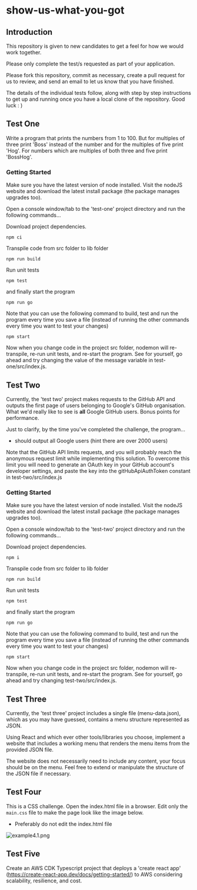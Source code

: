 # show-us-what-you-got

## Introduction

This repository is given to new candidates to get a feel for how we would work together.

Please only complete the test/s requested as part of your application.

Please fork this repository, commit as necessary, create a pull request for us to review, and send an email to let us know that you have finished.

The details of the individual tests follow, along with step by step instructions to get up and running once you have a local clone of the repository. Good luck : )

## Test One

Write a program that prints the numbers from 1 to 100. But for multiples of three print 'Boss' instead of the number and for the multiples of five print 'Hog'. For numbers which are multiples of both three and five print 'BossHog'.

### Getting Started

Make sure you have the latest version of node installed. Visit the nodeJS website and download the latest install package (the package manages upgrades too).

Open a console window/tab to the 'test-one' project directory and run the following commands...

Download project dependencies.

```
npm ci
```

Transpile code from src folder to lib folder

```
npm run build
```

Run unit tests

```
npm test
```

and finally start the program

```
npm run go
```

Note that you can use the following command to build, test and run the program every time you save a file (instead of running the other commands every time you want to test your changes)

```
npm start
```

Now when you change code in the project src folder, nodemon will re-transpile, re-run unit tests, and re-start the program. See for yourself, go ahead and try changing the value of the message variable in test-one/src/index.js.

## Test Two

Currently, the 'test two' project makes requests to the GitHub API and outputs the first page of users belonging to Google's GitHub organisation. What we'd really like to see is **all** Google GitHub users. Bonus points for performance.

Just to clarify, by the time you've completed the challenge, the program...

- should output all Google users (hint there are over 2000 users)

Note that the GitHub API limits requests, and you will probably reach the anonymous request limit while implementing this solution. To overcome this limit you will need to generate an OAuth key in your GitHub account's developer settings, and paste the key into the gitHubApiAuthToken constant in test-two/src/index.js

### Getting Started

Make sure you have the latest version of node installed. Visit the nodeJS website and download the latest install package (the package manages upgrades too).

Open a console window/tab to the 'test-two' project directory and run the following commands...

Download project dependencies.

```
npm i
```

Transpile code from src folder to lib folder

```
npm run build
```

Run unit tests

```
npm test
```

and finally start the program

```
npm run go
```

Note that you can use the following command to build, test and run the program every time you save a file (instead of running the other commands every time you want to test your changes)

```
npm start
```

Now when you change code in the project src folder, nodemon will re-transpile, re-run unit tests, and re-start the program. See for yourself, go ahead and try changing test-two/src/index.js.

## Test Three

Currently, the 'test three' project includes a single file (menu-data.json), which as you may have guessed, contains a menu structure represented as JSON.

Using React and which ever other tools/libraries you choose, implement a website that includes a working menu that renders the menu items from the provided JSON file.

The website does not necessarily need to include any content, your focus should be on the menu. Feel free to extend or manipulate the structure of the JSON file if necessary.

## Test Four

This is a CSS challenge. Open the index.html file in a browser. Edit only the `main.css` file to make the page look like the image below.

- Preferably do not edit the index.html file

![example4.1.png](images/example4.1.png)

## Test Five

Create an AWS CDK Typescript project that deploys a 'create react app' (https://create-react-app.dev/docs/getting-started/) to AWS considering scalability, resilience, and cost.

